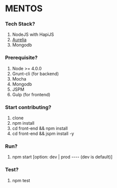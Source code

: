 # MENTOS #

### Tech Stack? ###
1. NodeJS with HapiJS
2. [Aurelia](http://aurelia.io)
3. Mongodb

### Prerequisite? ###
1. Node >= 4.0.0
2. Grunt-cli (for backend)
3. Mocha
4. Mongodb
5. JSPM
6. Gulp (for frontend)

### Start contributing? ###
1. clone
2. npm install
3. cd front-end && npm install
4. cd front-end && jspm install -y

### Run? ###
1. npm start [option: dev | prod ---- (dev is default)]

### Test? ###
1. npm test